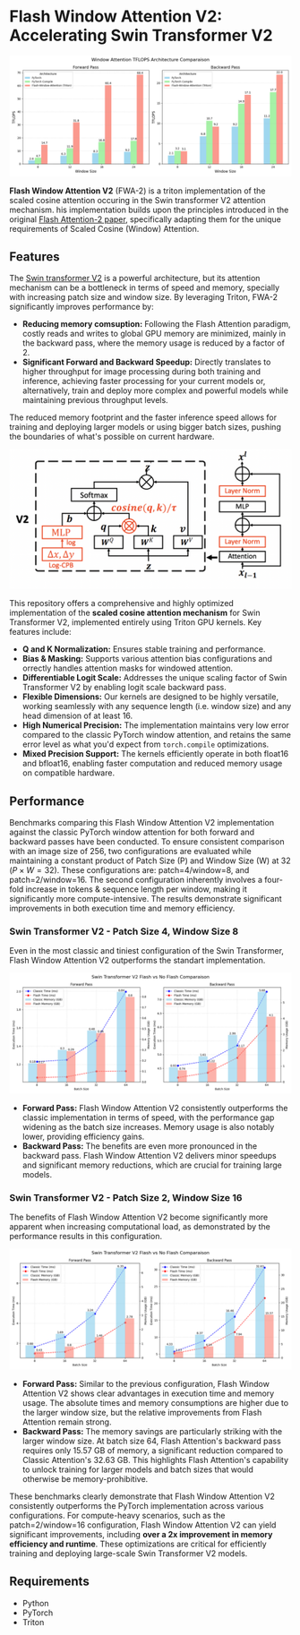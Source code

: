 # Flash Window Attention V2: Accelerating Swin Transformer V2

![TFlOPS comparaison](assets/tflops_comparison-batch16-window16-head6-d32.png)

**Flash Window Attention V2** (FWA-2) is a triton implementation of the scaled cosine attention occuring in the Swin transformer V2 attention mechanism. his implementation builds upon the principles introduced in the original [Flash Attention-2 paper](https://arxiv.org/abs/2307.08691), specifically adapting them for the unique requirements of Scaled Cosine (Window) Attention.

## Features

The [Swin transformer V2](https://arxiv.org/abs/2111.09883) is a powerful architecture, but its attention mechanism can be a bottleneck in terms of speed and memory, specially with increasing patch size and window size. By leveraging Triton, FWA-2 significantly improves performance by:

* **Reducing memory comsuption:** Following the Flash Attention paradigm, costly reads and writes to global GPU memory are minimized, mainly in the backward pass, where the memory usage is reduced by a factor of 2.
* **Significant Forward and Backward Speedup:** Directly translates to higher throughput for image processing during both training and inference, achieving faster processing for your current models or, alternatively, train and deploy more complex and powerful models while maintaining previous throughput levels.

The reduced memory footprint and the faster inference speed allows for training and deploying larger models or using bigger batch sizes, pushing the boundaries of what's possible on current hardware.

![Scaled Cosine Attention](assets/scaled_cosine_attention.png)

This repository offers a comprehensive and highly optimized implementation of the **scaled cosine attention mechanism** for Swin Transformer V2, implemented entirely using Triton GPU kernels. Key features include:

* **Q and K Normalization:** Ensures stable training and performance.
* **Bias & Masking:** Supports various attention bias configurations and orrectly handles attention masks for windowed attention.
* **Differentiable Logit Scale:** Addresses the unique scaling factor of Swin Transformer V2 by enabling logit scale backward pass.
* **Flexible Dimensions:** Our kernels are designed to be highly versatile, working seamlessly with any sequence length (i.e. window size) and any head dimension of at least 16.
* **High Numerical Precision:** The implementation maintains very low error compared to the classic PyTorch window attention, and retains the same error level as what you'd expect from `torch.compile` optimizations.
* **Mixed Precision Support:** The kernels efficiently operate in both float16 and bfloat16, enabling faster computation and reduced memory usage on compatible hardware.

## Performance

Benchmarks comparing this Flash Window Attention V2 implementation against the classic PyTorch window attention for both forward and backward passes have been conducted. To ensure consistent comparison with an image size of 256, two configurations are evaluated while maintaining a constant product of Patch Size (P) and Window Size (W) at 32 ($P \times W = 32$). These configurations are: patch=4/window=8, and patch=2/window=16. The second configuration inherently involves a four-fold increase in tokens & sequence length per window, making it significantly more compute-intensive. The results demonstrate significant improvements in both execution time and memory efficiency.

### Swin Transformer V2 - Patch Size 4, Window Size 8
Even in the most classic and tiniest configuration of the Swin Transformer, Flash Window Attention V2 outperforms the standart implementation.

![Swin Transformer V2 Comparison - Patch 4, Window 8](assets/swin-transformer-v2-comparaison-patch4-window8.png)

* **Forward Pass:** Flash Window Attention V2 consistently outperforms the classic implementation in terms of speed, with the performance gap widening as the batch size increases. Memory usage is also notably lower, providing efficiency gains.
* **Backward Pass:** The benefits are even more pronounced in the backward pass. Flash Window Attention V2 delivers minor speedups and significant memory reductions, which are crucial for training large models.

### Swin Transformer V2 - Patch Size 2, Window Size 16

The benefits of Flash Window Attention V2 become significantly more apparent when increasing computational load, as demonstrated by the performance results in this configuration.

![Swin Transformer V2 Comparison - Patch 2, Window 16](assets/swin-transformer-v2-comparaison-patch2-window16.png)

* **Forward Pass:** Similar to the previous configuration, Flash Window Attention V2 shows clear advantages in execution time and memory usage. The absolute times and memory consumptions are higher due to the larger window size, but the relative improvements from Flash Attention remain strong.
* **Backward Pass:** The memory savings are particularly striking with the larger window size. At batch size 64, Flash Attention's backward pass requires only $15.57\text{ GB}$ of memory, a significant reduction compared to Classic Attention's $32.63\text{ GB}$. This highlights Flash Attention's capability to unlock training for larger models and batch sizes that would otherwise be memory-prohibitive.

These benchmarks clearly demonstrate that Flash Window Attention V2 consistently outperforms the PyTorch implementation across various configurations. For compute-heavy scenarios, such as the patch=2/window=16 configuration, Flash Window Attention V2 can yield significant improvements, including **over a 2x improvement in memory efficiency and runtime**. These optimizations are critical for efficiently training and deploying large-scale Swin Transformer V2 models.

## Requirements

- Python
- PyTorch
- Triton